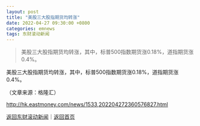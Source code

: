 ```yaml
---
layout: post
title: "美股三大股指期货均转涨"
date: 2022-04-27 09:30:00 +0800
categories: emnews
tags: 东财滚动新闻
---
```

> 美股三大股指期货均转涨，其中，标普500指数期货涨0.18%，道指期货涨0.4%。

<p>美股三大股指期货均转涨，其中，标普500指数期货涨0.18%，道指期货涨0.4%。 </p><p class="em_media">（文章来源：格隆汇）</p>

<http://hk.eastmoney.com/news/1533,202204272360576827.html>

[返回东财滚动新闻](//finews.withounder.com/emnews/)｜[返回首页](//finews.withounder.com/)